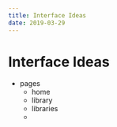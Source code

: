 ```yaml
---
title: Interface Ideas
date: 2019-03-29
---
```


# Interface Ideas

- pages
  - home
  - library
  - libraries
  - 